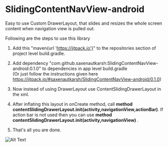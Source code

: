 # SlidingContentNavView-android
Easy to use Custom DrawerLayout, that slides and resizes the whole screen content when navigation view is pulled out.

Following are the steps to use this library

1. Add this "maven{url 'https://jitpack.io'}" to the repositories section of project level build.gradle.</br>
2. Add dependency "com.github.saxenautkarsh:SlidingContentNavView-android:0.1.0" to dependencies in app level build.gradle</br>
(Or just follow the instructions given here https://jitpack.io/#saxenautkarsh/SlidingContentNavView-android/0.1.0) </br>

3. Now instead of using DrawerLayout use ContentSlidingDrawerLayout in the xml.</br>
4. After inflating this layout in onCreate method, call <b> method contentSlidingDrawerLayout.init(activity,navigationView,actionBar)</b>. If action bar is not used then you can use <b> method contentSlidingDrawerLayout.init(activity,navigationView) </b>.
5. That's all you are done.

![Alt Text](https://media.giphy.com/media/ddUY8ubyc2ijbbovtd/giphy.gif)

